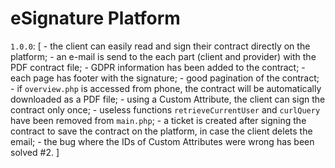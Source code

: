 # eSignature Platform

`1.0.0`: [
    - the client can easily read and sign their contract directly on the platform;
    - an e-mail is send to the each part (client and provider) with the PDF contract file;
    - GDPR information has been added to the contract;
    - each page has footer with the signature;
    - good pagination of the contract;
    - if `overview.php` is accessed from phone, the contract will be automatically downloaded as a PDF file;
    - using a Custom Attribute, the client can sign the contract only once;
    - useless functions `retrieveCurrentUser` and `curlQuery` have been removed from `main.php`;
    - a ticket is created after signing the contract to save the contract on the platform, in case the client delets the email;
    - the bug where the IDs of Custom Attributes were wrong has been solved #2.
]
